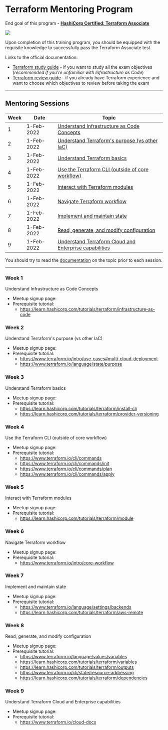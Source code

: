 # Terraform Mentoring Program

End goal of this program - [**HashiCorp Certified: Terraform Associate**](https://www.hashicorp.com/certification/terraform-associate)

<a href="https://www.hashicorp.com/certification/terraform-associate">
    <img src = "https://www.datocms-assets.com/2885/1586800192-terraformassociateweb.png?w=200"/>
</a>

Upon completion of this training program, you should be equipped with the requisite knowledge to successfully pass the Terraform Associate test.

Links to the official documentation:
- [Terraform study guide](https://learn.hashicorp.com/tutorials/terraform/associate-study?in=terraform/certification) - if you want to study all the exam objectives (*recommended if you're unfamiliar with Infrastructure as Code*)
- [Terraform review guide](https://learn.hashicorp.com/tutorials/terraform/associate-review?in=terraform/certification) - if you already have Terraform experience and want to choose which objectives to review before taking the exam

---
## Mentoring Sessions
| Week | Date | Topic |
| --- | --- | --- |
| 1 | 1-Feb-2022 | [Understand Infrastructure as Code Concepts](#week-1)|
| 2 | 1-Feb-2022 | [Understand Terraform's purpose (vs other IaC)](#week-2)|
| 3 | 1-Feb-2022 | [Understand Terraform basics](#week-3)|
| 4 | 1-Feb-2022 | [Use the Terraform CLI (outside of core workflow)](#week-4)|
| 5 | 1-Feb-2022 | [Interact with Terraform modules](#week-5)|
| 6 | 1-Feb-2022 | [Navigate Terraform workflow](#week-6)|
| 7 | 1-Feb-2022 | [Implement and maintain state](#week-7)|
| 8 | 1-Feb-2022 | [Read, generate, and modify configuration](#week-8)|
| 9 | 1-Feb-2022 | [Understand Terraform Cloud and Enterprise capabilities](#week-9)|

You should try to read the [documentation](https://learn.hashicorp.com/tutorials/terraform/associate-review?in=terraform/certification) on the topic prior to each session.

---
### Week 1
Understand Infrastructure as Code Concepts
- Meetup signup page: 
- Prerequisite tutorial: 
    - https://learn.hashicorp.com/tutorials/terraform/infrastructure-as-code

### Week 2
Understand Terraform's purpose (vs other IaC)
- Meetup signup page: 
- Prerequisite tutorial: 
    - https://www.terraform.io/intro/use-cases#multi-cloud-deployment
    - https://www.terraform.io/language/state/purpose

### Week 3
Understand Terraform basics
- Meetup signup page: 
- Prerequisite tutorial: 
    - https://learn.hashicorp.com/tutorials/terraform/install-cli
    - https://learn.hashicorp.com/tutorials/terraform/provider-versioning

### Week 4
Use the Terraform CLI (outside of core workflow)
- Meetup signup page: 
- Prerequisite tutorial: 
    - https://www.terraform.io/cli/commands
    - https://www.terraform.io/cli/commands/init
    - https://www.terraform.io/cli/commands/plan
    - https://www.terraform.io/cli/commands/apply

### Week 5
Interact with Terraform modules
- Meetup signup page: 
- Prerequisite tutorial: 
    - https://learn.hashicorp.com/tutorials/terraform/module

### Week 6
Navigate Terraform workflow
- Meetup signup page: 
- Prerequisite tutorial: 
    - https://www.terraform.io/intro/core-workflow

### Week 7
Implement and maintain state
- Meetup signup page: 
- Prerequisite tutorial: 
    - https://www.terraform.io/language/settings/backends
    - https://learn.hashicorp.com/tutorials/terraform/aws-remote

### Week 8
Read, generate, and modify configuration
- Meetup signup page: 
- Prerequisite tutorial: 
    - https://www.terraform.io/language/values/variables
    - https://learn.hashicorp.com/tutorials/terraform/variables
    - https://learn.hashicorp.com/tutorials/terraform/outputs
    - https://www.terraform.io/cli/state/resource-addressing
    - https://learn.hashicorp.com/tutorials/terraform/dependencies

### Week 9
Understand Terraform Cloud and Enterprise capabilities
- Meetup signup page: 
- Prerequisite tutorial: 
    - https://www.terraform.io/cloud-docs
